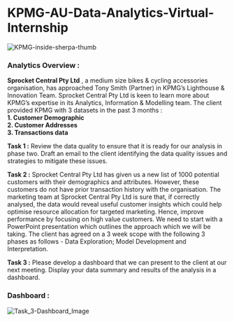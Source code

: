 # **KPMG-AU-Data-Analytics-Virtual-Internship**
![KPMG-inside-sherpa-thumb](https://user-images.githubusercontent.com/101797651/230879856-ed6b038d-0f40-48a6-91d5-ad927138514c.jpg)

### Analytics Overview :

**Sprocket Central Pty Ltd** , a medium size bikes &amp; cycling accessories organisation, has approached Tony Smith (Partner) in KPMG’s Lighthouse &amp; Innovation Team. Sprocket Central Pty Ltd  is keen to learn more about KPMG’s expertise in its Analytics, Information &amp; Modelling team. 
The client provided KPMG with 3 datasets in the past 3 months : </br>
**1. Customer Demographic**</br>
**2. Customer Addresses**</br>
**3. Transactions data**</br> 

**Task 1 :**
Review the data quality to ensure that it is ready for our analysis in phase two. Draft an email to the client identifying the data quality issues and strategies to mitigate these issues.

**Task 2 :**
Sprocket Central Pty Ltd has given us a new list of 1000 potential customers with their demographics and attributes. However, these customers do not have prior transaction history with the organisation. 
              The marketing team at Sprocket Central Pty Ltd is sure that, if correctly analysed, the data would reveal useful customer insights which could help optimise resource allocation for targeted marketing. Hence, improve performance by focusing on high value customers.
              We need to start with a PowerPoint presentation which outlines the approach which we will be taking. The client has agreed on a 3 week scope with the following 3 phases as follows - Data Exploration; Model Development and Interpretation.

**Task 3 :**
Please develop a dashboard that we can present to the client at our next meeting. Display your data summary and results of the analysis in a dashboard.

### Dashboard :
![Task_3-Dashboard_Image](https://user-images.githubusercontent.com/101797651/230880234-df38e5f8-2b91-424b-b4fd-193b85083fab.jpg)
